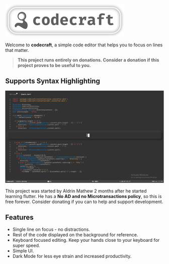 ![](resources/images/raster/logo.png)

Welcome to **codecraft**, a simple code editor that helps you to focus on lines that matter.

> **This project runs entirely on donations. Consider a donation if this project proves to be useful to you.**

## Supports Syntax Highlighting

![](resources/images/raster/codecraft_syntax_highlighting.png)

This project was started by Aldrin Mathew 2 months after he started learning flutter. He has a **No AD and no Microtransactions policy**, so this is free forever. Consider donating if you can to help and support development.

## Features

- Single line on focus - no distractions.
- Rest of the code displayed on the background for reference.
- Keyboard focused editing. Keep your hands close to your keyboard for super speed.
- Simple UI.
- Dark Mode for less eye strain and increased productivity.